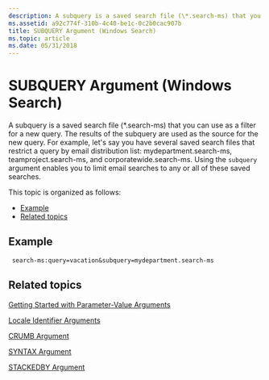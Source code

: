 ```yaml
---
description: A subquery is a saved search file (\*.search-ms) that you can use as a filter for a new query.
ms.assetid: a92c774f-310b-4c40-be1c-0c2b0cac907b
title: SUBQUERY Argument (Windows Search)
ms.topic: article
ms.date: 05/31/2018
---
```


# SUBQUERY Argument (Windows Search)

A subquery is a saved search file (\*.search-ms) that you can use as a filter for a new query. The results of the subquery are used as the source for the new query. For example, let's say you have several saved search files that restrict a query by email distribution list: mydepartment.search-ms, teamproject.search-ms, and corporatewide.search-ms. Using the `subquery` argument enables you to limit email searches to any or all of these saved searches.

This topic is organized as follows:

-   [Example](#example)
-   [Related topics](#related-topics)

## Example


```
 search-ms:query=vacation&subquery=mydepartment.search-ms
```



## Related topics

<dl> <dt>

[Getting Started with Parameter-Value Arguments](getting-started-with-parameter-value-arguments.md)
</dt> <dt>

[Locale Identifier Arguments](-search-3x-wds-qryidx-localeidentifiers.md)
</dt> <dt>

[CRUMB Argument](-search-3x-wds-qryidx-crumb.md)
</dt> <dt>

[SYNTAX Argument](-search-3x-wds-qryidx-syntaxargument.md)
</dt> <dt>

[STACKEDBY Argument](-search-3x-wds-qryidx-stackedby.md)
</dt> </dl>

 

 



